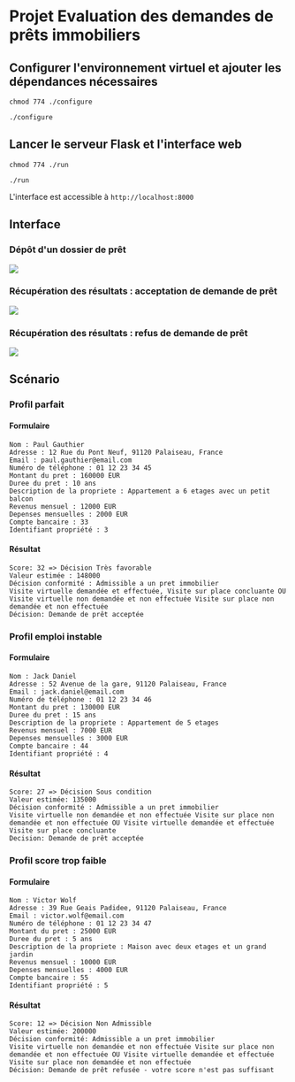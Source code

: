 # Projet Evaluation des demandes de prêts immobiliers 

## Configurer l'environnement virtuel et ajouter les dépendances nécessaires

`chmod 774 ./configure`

`./configure`

## Lancer le serveur Flask et l'interface web

`chmod 774 ./run`

`./run`

L'interface est accessible à `http://localhost:8000`

## Interface

### Dépôt d'un dossier de prêt

![](https://github.com/Clem0908/Usefull_bash_scripts/blob/main/depot_dossier.gif)

### Récupération des résultats : acceptation de demande de prêt

![](https://github.com/Clem0908/Usefull_bash_scripts/blob/main/recup_dossier.gif)

### Récupération des résultats : refus de demande de prêt

![](https://github.com/Clem0908/Usefull_bash_scripts/blob/main/refus.gif)

## Scénario 

### Profil parfait

#### Formulaire
```
Nom : Paul Gauthier  
Adresse : 12 Rue du Pont Neuf, 91120 Palaiseau, France  
Email : paul.gauthier@email.com  
Numéro de téléphone : 01 12 23 34 45  
Montant du pret : 160000 EUR  
Duree du pret : 10 ans  
Description de la propriete : Appartement a 6 etages avec un petit balcon  
Revenus mensuel : 12000 EUR  
Depenses mensuelles : 2000 EUR  
Compte bancaire : 33  
Identifiant propriété : 3  
```

#### Résultat

```
Score: 32 => Décision Très favorable
Valeur estimée : 148000
Décision conformité : Admissible a un pret immobilier
Visite virtuelle demandée et effectuée, Visite sur place concluante OU Visite virtuelle non demandée et non effectuée Visite sur place non demandée et non effectuée
Décision: Demande de prêt acceptée
```
### Profil emploi instable

#### Formulaire

```
Nom : Jack Daniel
Adresse : 52 Avenue de la gare, 91120 Palaiseau, France
Email : jack.daniel@email.com
Numéro de téléphone : 01 12 23 34 46
Montant du pret : 130000 EUR
Duree du pret : 15 ans
Description de la propriete : Appartement de 5 etages
Revenus mensuel : 7000 EUR
Depenses mensuelles : 3000 EUR
Compte bancaire : 44
Identifiant propriété : 4
```

#### Résultat
```
Score: 27 => Décision Sous condition
Valeur estimée: 135000
Décision conformité : Admissible a un pret immobilier
Visite virtuelle non demandée et non effectuée Visite sur place non demandée et non effectuée OU Visite virtuelle demandée et effectuée Visite sur place concluante
Decision: Demande de prêt acceptée
```

### Profil score trop faible

#### Formulaire
```
Nom : Victor Wolf
Adresse : 39 Rue Geais Padidee, 91120 Palaiseau, France
Email : victor.wolf@email.com
Numéro de téléphone : 01 12 23 34 47
Montant du pret : 25000 EUR
Duree du pret : 5 ans
Description de la propriete : Maison avec deux etages et un grand jardin
Revenus mensuel : 10000 EUR
Depenses mensuelles : 4000 EUR
Compte bancaire : 55
Identifiant propriété : 5
```
#### Résultat
```
Score: 12 => Décision Non Admissible
Valeur estimée: 200000
Décision conformité: Admissible a un pret immobilier
Visite virtuelle non demandée et non effectuée Visite sur place non demandée et non effectuée OU Visite virtuelle demandée et effectuée Visite sur place non demandée et non effectuée
Décision: Demande de prêt refusée - votre score n'est pas suffisant
```